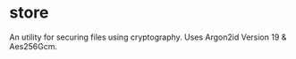 # store
An utility for securing files using cryptography. Uses Argon2id Version 19 &amp; Aes256Gcm.
